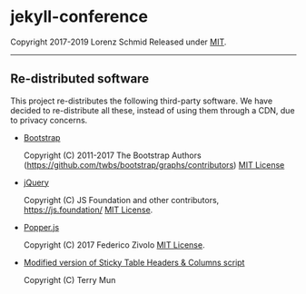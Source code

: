 # jekyll-conference

Copyright 2017-2019 Lorenz Schmid
Released under [MIT](LICENSE.md).

---

## Re-distributed software

This project re-distributes the following third-party software. We have decided to re-distribute all these, instead of using them through a CDN, due to privacy concerns.

 - [Bootstrap](https://getbootstrap.com)

    Copyright (C) 2011-2017 The Bootstrap Authors (https://github.com/twbs/bootstrap/graphs/contributors)
    [MIT License](https://github.com/twbs/bootstrap/blob/master/LICENSE)

 - [jQuery](https://jquery.com)

    Copyright (C) JS Foundation and other contributors, https://js.foundation/
    [MIT License](http://opensource.org/licenses/MIT).

 - [Popper.js](https://popper.js.org)

    Copyright (C) 2017 Federico Zivolo
    [MIT License](http://opensource.org/licenses/MIT).

 - [Modified version of Sticky Table Headers & Columns script](https://tympanus.net/codrops/2014/01/09/sticky-table-headers-columns/)

    Copyright (C) Terry Mun
